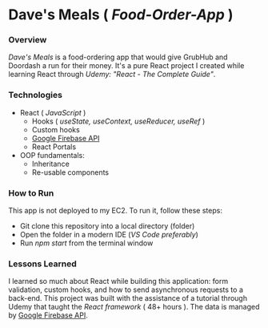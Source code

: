 # Dave's Meals ( _Food-Order-App_ )

### Overview 
_Dave's Meals_ is a food-ordering app that would give GrubHub and Doordash a run for their money. It's a pure React project I created while learning React through _Udemy: "React - The Complete Guide"_.

### Technologies
* React ( _JavaScript_ )
  * Hooks ( _useState, useContext, useReducer, useRef_ )
  * Custom hooks
  * [Google Firebase API](https://firebase.google.com/)
  * React Portals 
* OOP fundamentals:
  * Inheritance
  * Re-usable components

### How to Run
This app is not deployed to my EC2. To run it, follow these steps:
* Git clone this repository into a local directory (folder)
* Open the folder in a modern IDE (_VS Code preferably_)
* Run _npm start_ from the terminal window

### Lessons Learned
I learned so much about React while building this application: form validation, custom hooks, and how to send asynchronous requests to a back-end. This project was built with the assistance of a tutorial through Udemy that taught the _React framework_ ( 48+ hours ). The data is managed by [Google Firebase API](https://firebase.google.com/). 
